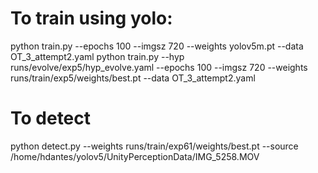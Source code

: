 # To train using yolo:
python train.py  --epochs 100 --imgsz 720 --weights yolov5m.pt --data OT_3_attempt2.yaml
python train.py --hyp runs/evolve/exp5/hyp_evolve.yaml --epochs 100 --imgsz 720 --weights runs/train/exp5/weights/best.pt --data OT_3_attempt2.yaml
# To detect
python detect.py --weights runs/train/exp61/weights/best.pt --source /home/hdantes/yolov5/UnityPerceptionData/IMG_5258.MOV
